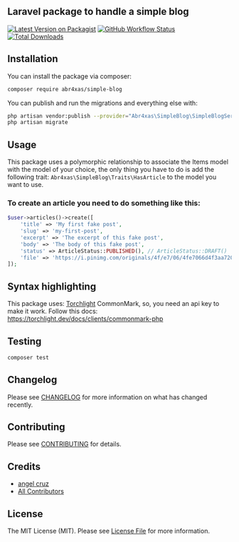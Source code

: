 ## Laravel package to handle a simple blog

[![Latest Version on Packagist](https://img.shields.io/packagist/v/abr4xas/simple-blog.svg?style=flat-square)](https://packagist.org/packages/abr4xas/simple-blog)
[![GitHub Workflow Status](https://img.shields.io/github/actions/workflow/status/abr4xas/simple-blog/run-tests.yml?branch=9.x?label=Tests&style=flat-square)](https://github.com/abr4xas/simple-blog/actions)
[![Total Downloads](https://img.shields.io/packagist/dt/abr4xas/simple-blog.svg?style=flat-square)](https://packagist.org/packages/abr4xas/simple-blog)


## Installation

You can install the package via composer:

```bash
composer require abr4xas/simple-blog
```

You can publish and run the migrations and everything else with:

```bash
php artisan vendor:publish --provider="Abr4xas\SimpleBlog\SimpleBlogServiceProvider" --tag="simpleblog-migrations"
php artisan migrate
```

## Usage

This package uses a polymorphic relationship to associate the Items model with the model of your choice, the only thing you have to do is add the following trait: `Abr4xas\SimpleBlog\Traits\HasArticle` to the model you want to use.


### To create an article you need to do something like this:

```php
$user->articles()->create([
    'title' => 'My first fake post',
    'slug' => 'my-first-post',
    'excerpt' => 'The excerpt of this fake post',
    'body' => 'The body of this fake post',
    'status' => ArticleStatus::PUBLISHED(), // ArticleStatus::DRAFT()
    'file' => 'https://i.pinimg.com/originals/4f/e7/06/4fe7066d4f3aa7201e38484230fc32b3.jpg',
]);
```


## Syntax highlighting

This package uses: [Torchlight](https://torchlight.dev/docs) CommonMark, so, you need an api key to make it work. Follow this docs: https://torchlight.dev/docs/clients/commonmark-php


## Testing


```bash
composer test
```

## Changelog

Please see [CHANGELOG](CHANGELOG.md) for more information on what has changed recently.

## Contributing

Please see [CONTRIBUTING](.github/CONTRIBUTING.md) for details.

## Credits

- [angel cruz](https://github.com/abr4xas)
- [All Contributors](../../contributors)

## License

The MIT License (MIT). Please see [License File](LICENSE.md) for more information.
